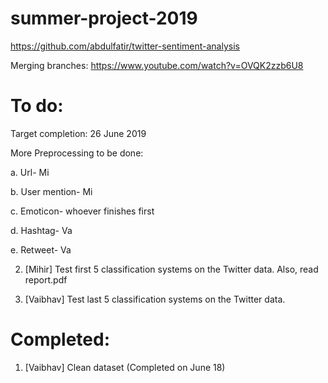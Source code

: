 # summer-project-2019

https://github.com/abdulfatir/twitter-sentiment-analysis

Merging branches: https://www.youtube.com/watch?v=OVQK2zzb6U8

# To do:

Target completion: 26 June 2019

More Preprocessing to be done:

  a. Url- Mi
  
  b. User mention- Mi
  
  c. Emoticon- whoever finishes first
  
  d. Hashtag- Va
  
  e. Retweet- Va
  

2. [Mihir] Test first 5 classification systems on the Twitter data. Also, read report.pdf

3. [Vaibhav] Test last 5 classification systems on the Twitter data.

# Completed:

1. [Vaibhav] Clean dataset (Completed on June 18)










